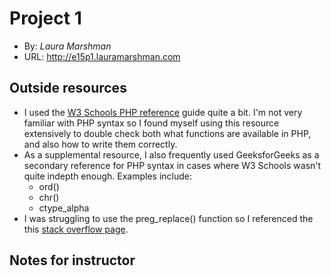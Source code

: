 # Project 1
+ By: *Laura Marshman*
+ URL: <http://e15p1.lauramarshman.com>

## Outside resources
+ I used the [W3 Schools PHP reference](https://www.w3schools.com/php/php_ref_overview.asp) guide quite a bit. I'm not very familiar with PHP syntax so I found myself using this resource extensively to double check both what functions are available in PHP, and also how to write them correctly.
+ As a supplemental resource, I also frequently used GeeksforGeeks as a secondary reference for PHP syntax in cases where W3 Schools wasn't quite indepth enough. Examples include:
    + ord()
    + chr()
    + ctype_alpha
+ I was struggling to use the preg_replace() function so I referenced the this [stack overflow page](https://stackoverflow.com/questions/659025/how-to-remove-non-alphanumeric-characters).

## Notes for instructor
